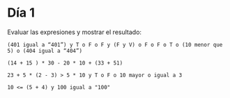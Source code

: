 # Día 1

Evaluar las expresiones y mostrar el resultado:
```
(401 igual a “401”) y T o F o F y (F y V) o F o F o T o (10 menor que 5) o (404 igual a “404”)
```

```
(14 + 15 ) * 30 - 20 * 10 + (33 + 51)
```

```
23 + 5 * (2 - 3) > 5 * 10 y T o F o 10 mayor o igual a 3
```

```
10 <= (5 + 4) y 100 igual a "100"
```
